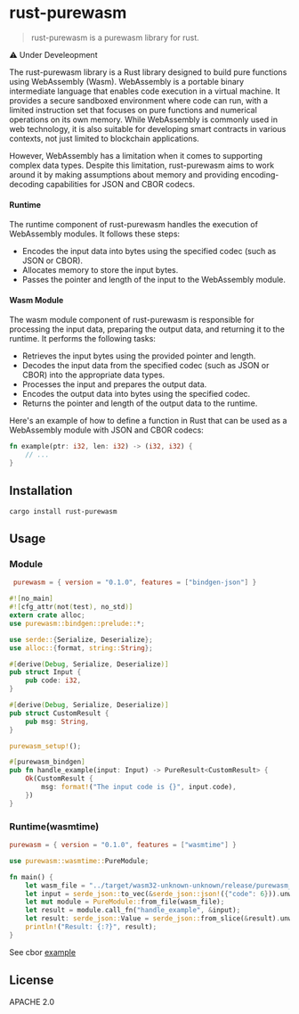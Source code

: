 # rust-purewasm

> rust-purewasm is a purewasm library for rust.

⚠  Under Develeopment 

The rust-purewasm library is a Rust library designed to build pure functions using WebAssembly (Wasm). WebAssembly is a portable binary intermediate language that enables code execution in a virtual machine. It provides a secure sandboxed environment where code can run, with a limited instruction set that focuses on pure functions and numerical operations on its own memory. While WebAssembly is commonly used in web technology, it is also suitable for developing smart contracts in various contexts, not just limited to blockchain applications.

However, WebAssembly has a limitation when it comes to supporting complex data types. Despite this limitation, rust-purewasm aims to work around it by making assumptions about memory and providing encoding-decoding capabilities for JSON and CBOR codecs.

#### Runtime

The runtime component of rust-purewasm handles the execution of WebAssembly modules. It follows these steps:

- Encodes the input data into bytes using the specified codec (such as JSON or CBOR).
- Allocates memory to store the input bytes.
- Passes the pointer and length of the input to the WebAssembly module.

#### Wasm Module

The wasm module component of rust-purewasm is responsible for processing the input data, preparing the output data, and returning it to the runtime. It performs the following tasks:

- Retrieves the input bytes using the provided pointer and length.
- Decodes the input data from the specified codec (such as JSON or CBOR) into the appropriate data types.
- Processes the input and prepares the output data.
- Encodes the output data into bytes using the specified codec.
- Returns the pointer and length of the output data to the runtime.

Here's an example of how to define a function in Rust that can be used as a WebAssembly module with JSON and CBOR codecs:
```rust
fn example(ptr: i32, len: i32) -> (i32, i32) {
    // ...
}
```


## Installation

```
cargo install rust-purewasm
```

## Usage

### Module 

```toml
 purewasm = { version = "0.1.0", features = ["bindgen-json"] } 
```

```rust
#![no_main]
#![cfg_attr(not(test), no_std)]
extern crate alloc;
use purewasm::bindgen::prelude::*;

use serde::{Serialize, Deserialize};
use alloc::{format, string::String};

#[derive(Debug, Serialize, Deserialize)]
pub struct Input {
    pub code: i32,
}

#[derive(Debug, Serialize, Deserialize)]
pub struct CustomResult {
    pub msg: String,
}

purewasm_setup!();

#[purewasm_bindgen]
pub fn handle_example(input: Input) -> PureResult<CustomResult> {
    Ok(CustomResult {
        msg: format!("The input code is {}", input.code),
    })
}
```

### Runtime(wasmtime)

```toml
purewasm = { version = "0.1.0", features = ["wasmtime"] } 
```

```rust
use purewasm::wasmtime::PureModule;

fn main() {
    let wasm_file = "../target/wasm32-unknown-unknown/release/purewasm_json_module.wasm";
    let input = serde_json::to_vec(&serde_json::json!({"code": 6})).unwrap();
    let mut module = PureModule::from_file(wasm_file);
    let result = module.call_fn("handle_example", &input);
    let result: serde_json::Value = serde_json::from_slice(&result).unwrap();
    println!("Result: {:?}", result);
}

```

See cbor [example](https://github.com/purewasm/rust-purewasm/tree/main/examples/cbor)

## License

APACHE 2.0